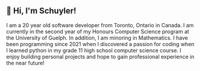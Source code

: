 ## 👋 Hi, I'm Schuyler!

I am a 20 year old software developer from Toronto, Ontario in Canada. I am currently in the second year of my Honours Computer Science program at the University of Guelph. In addition, I am minoring in Mathematics. I have been programming since 2021 when I discovered a passion for coding when I learned python in my grade 11 high school computer science course. I enjoy building personal projects and hope to gain professional experience in the near future!
